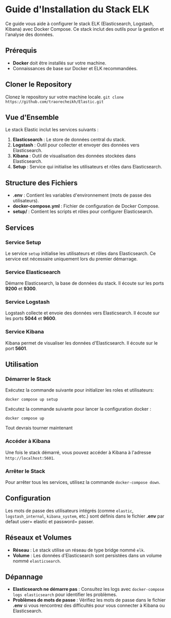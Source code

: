 # Guide d'Installation du Stack ELK

Ce guide vous aide à configurer le stack ELK (Elasticsearch, Logstash, Kibana) avec Docker Compose. Ce stack inclut des outils pour la gestion et l'analyse des données.

## Prérequis

- **Docker** doit être installés sur votre machine.
- Connaissances de base sur Docker et ELK recommandées.

## Cloner le Repository

Clonez le repository sur votre machine locale.
`git clone https://github.com/traorecheikh/Elastic.git`

## Vue d'Ensemble

Le stack Elastic inclut les services suivants :

1. **Elasticsearch** : Le store de données central du stack.
2. **Logstash** : Outil pour collecter et envoyer des données vers Elasticsearch.
3. **Kibana** : Outil de visualisation des données stockées dans Elasticsearch.
4. **Setup** : Service qui initialise les utilisateurs et rôles dans Elasticsearch.

## Structure des Fichiers

- **.env** : Contient les variables d'environnement (mots de passe des utilisateurs).
- **docker-compose.yml** : Fichier de configuration de Docker Compose.
- **setup/** : Contient les scripts et rôles pour configurer Elasticsearch.

## Services

### Service Setup

Le service `setup` initialise les utilisateurs et rôles dans Elasticsearch. Ce service est nécessaire uniquement lors du premier démarrage.

### Service Elasticsearch

Démarre Elasticsearch, la base de données du stack. Il écoute sur les ports **9200** et **9300**.

### Service Logstash

Logstash collecte et envoie des données vers Elasticsearch. Il écoute sur les ports **5044** et **9600**.

### Service Kibana

Kibana permet de visualiser les données d'Elasticsearch. Il écoute sur le port **5601**.

## Utilisation

### Démarrer le Stack

Exécutez la commande suivante pour initializer les roles et utilisateurs:

`docker compose up setup`

Exécutez la commande suivante pour lancer la configuration docker :

`docker compose up`

Tout devrais tourner maintenant 

### Accéder à Kibana

Une fois le stack démarré, vous pouvez accéder à Kibana à l'adresse `http://localhost:5601`.

### Arrêter le Stack

Pour arrêter tous les services, utilisez la commande `docker-compose down`.

## Configuration

Les mots de passe des utilisateurs intégrés (comme `elastic`, `logstash_internal`, `kibana_system`, etc.) sont définis dans le fichier **.env** par defaut user= elastic et password= passer.

## Réseaux et Volumes

- **Réseau** : Le stack utilise un réseau de type bridge nommé `elk`.
- **Volume** : Les données d'Elasticsearch sont persistées dans un volume nommé `elasticsearch`.

## Dépannage

- **Elasticsearch ne démarre pas** : Consultez les logs avec `docker-compose logs elasticsearch` pour identifier les problèmes.
- **Problèmes de mots de passe** : Vérifiez les mots de passe dans le fichier **.env** si vous rencontrez des difficultés pour vous connecter à Kibana ou Elasticsearch.
